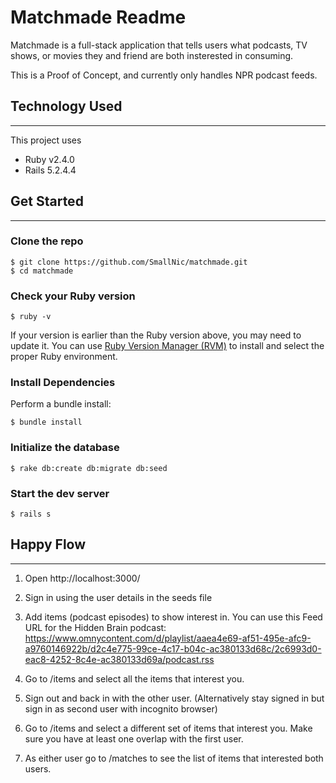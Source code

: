 # Matchmade Readme

Matchmade is a full-stack application that tells users what podcasts, TV shows, or movies they and friend are both insterested in consuming. 

This is a Proof of Concept, and currently only handles NPR podcast feeds.</p>

## Technology Used

---

This project uses

* Ruby v2.4.0
* Rails 5.2.4.4


## Get Started
---

###  Clone the repo

```
$ git clone https://github.com/SmallNic/matchmade.git
$ cd matchmade
```

### Check your Ruby version

```
$ ruby -v
```

If your version is earlier than the Ruby version above, you may need to update it. You can use [Ruby Version Manager (RVM)](https://rvm.io/) to install and select the proper Ruby environment.

### Install Dependencies

Perform a bundle install:

```
$ bundle install
```

### Initialize the database

```
$ rake db:create db:migrate db:seed
```

### Start the dev server

```
$ rails s
```

## Happy Flow

---

1. Open http://localhost:3000/

2. Sign in using the user details in the seeds file

3. Add items (podcast episodes) to show interest in. You can use this Feed URL for the Hidden Brain podcast: https://www.omnycontent.com/d/playlist/aaea4e69-af51-495e-afc9-a9760146922b/d2c4e775-99ce-4c17-b04c-ac380133d68c/2c6993d0-eac8-4252-8c4e-ac380133d69a/podcast.rss

4. Go to /items and select all the items that interest you. 

5. Sign out and back in with the other user. (Alternatively stay signed in but sign in as second user with incognito browser)

6. Go to /items and select a different set of items that interest you. Make sure you have at least one overlap with the first user.

7. As either user go to /matches to see the list of items that interested both users.

